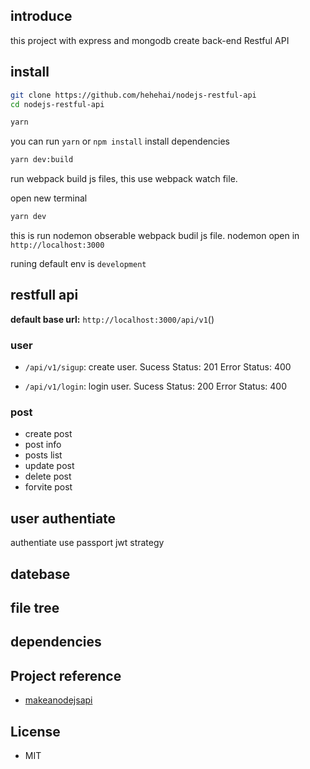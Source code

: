## introduce
this project with express and mongodb create back-end Restful API

## install
``` bash
git clone https://github.com/hehehai/nodejs-restful-api
cd nodejs-restful-api

yarn
```
you can run `yarn` or `npm install` install dependencies

``` bash
yarn dev:build
```
run webpack build js files, this use webpack watch file.

open new terminal
``` bash
yarn dev
```
this is run nodemon obserable webpack budil js file.
nodemon open in `http://localhost:3000`

runing default env is `development`

## restfull api
**default base url:** `http://localhost:3000/api/v1`()

### user
- `/api/v1/sigup`: create user.
  Sucess Status: 201
  Error Status: 400

- `/api/v1/login`: login user.
  Sucess Status: 200
  Error Status: 400

### post
- create post
- post info
- posts list
- update post
- delete post
- forvite post

## user authentiate
authentiate use passport jwt strategy

## datebase

## file tree

## dependencies

## Project reference
- [makeanodejsapi](https://github.com/EQuimper/youtube-makeanodejsapi)

## License
- MIT